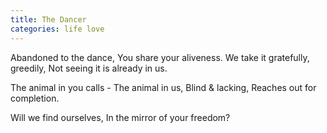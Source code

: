```yaml
---
title: The Dancer
categories: life love
---
```


Abandoned to the dance,
You share your aliveness.
We take it gratefully, greedily,
Not seeing it is already in us.

The animal in you calls -
The animal in us,
Blind & lacking,
Reaches out for completion.

Will we find ourselves,
In the mirror of your freedom?
